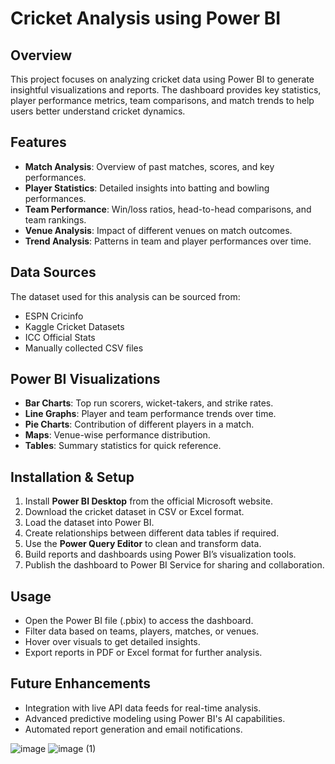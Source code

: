 # Cricket Analysis using Power BI

## Overview
This project focuses on analyzing cricket data using Power BI to generate insightful visualizations and reports. The dashboard provides key statistics, player performance metrics, team comparisons, and match trends to help users better understand cricket dynamics.

## Features
- **Match Analysis**: Overview of past matches, scores, and key performances.
- **Player Statistics**: Detailed insights into batting and bowling performances.
- **Team Performance**: Win/loss ratios, head-to-head comparisons, and team rankings.
- **Venue Analysis**: Impact of different venues on match outcomes.
- **Trend Analysis**: Patterns in team and player performances over time.

## Data Sources
The dataset used for this analysis can be sourced from:
- ESPN Cricinfo
- Kaggle Cricket Datasets
- ICC Official Stats
- Manually collected CSV files

## Power BI Visualizations
- **Bar Charts**: Top run scorers, wicket-takers, and strike rates.
- **Line Graphs**: Player and team performance trends over time.
- **Pie Charts**: Contribution of different players in a match.
- **Maps**: Venue-wise performance distribution.
- **Tables**: Summary statistics for quick reference.

## Installation & Setup
1. Install **Power BI Desktop** from the official Microsoft website.
2. Download the cricket dataset in CSV or Excel format.
3. Load the dataset into Power BI.
4. Create relationships between different data tables if required.
5. Use the **Power Query Editor** to clean and transform data.
6. Build reports and dashboards using Power BI’s visualization tools.
7. Publish the dashboard to Power BI Service for sharing and collaboration.

## Usage
- Open the Power BI file (.pbix) to access the dashboard.
- Filter data based on teams, players, matches, or venues.
- Hover over visuals to get detailed insights.
- Export reports in PDF or Excel format for further analysis.

## Future Enhancements
- Integration with live API data feeds for real-time analysis.
- Advanced predictive modeling using Power BI's AI capabilities.
- Automated report generation and email notifications.

![image](https://github.com/user-attachments/assets/d9b4d18e-ad5e-4dcc-9a49-164d9d408ee4)
![image (1)](https://github.com/user-attachments/assets/cc793cb2-b205-44f4-b5d6-36ccd285e136)

